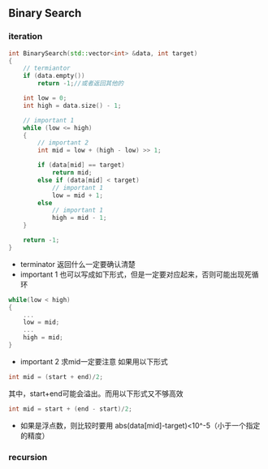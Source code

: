## Binary Search
### iteration
```cpp
int BinarySearch(std::vector<int> &data, int target)
{
    // termiantor
    if (data.empty())
        return -1;//或者返回其他的

    int low = 0;
    int high = data.size() - 1;

    // important 1
    while (low <= high)
    {
        // important 2
        int mid = low + (high - low) >> 1;

        if (data[mid] == target)
            return mid;
        else if (data[mid] < target)
            // important 1
            low = mid + 1;
        else
            // important 1
            high = mid - 1;
    }

    return -1;
}
```

* terminator 返回什么一定要确认清楚
* important 1 也可以写成如下形式，但是一定要对应起来，否则可能出现死循环
```cpp
while(low < high)
{
    ...
    low = mid;
    ...
    high = mid;
}
```
* important 2 求mid一定要注意
如果用以下形式
```cpp
int mid = (start + end)/2;
```
其中，start+end可能会溢出。而用以下形式又不够高效
```cpp
int mid = start + (end - start)/2;
```
* 如果是浮点数，则比较时要用 abs(data[mid]-target)<10^-5（小于一个指定的精度）
### recursion
